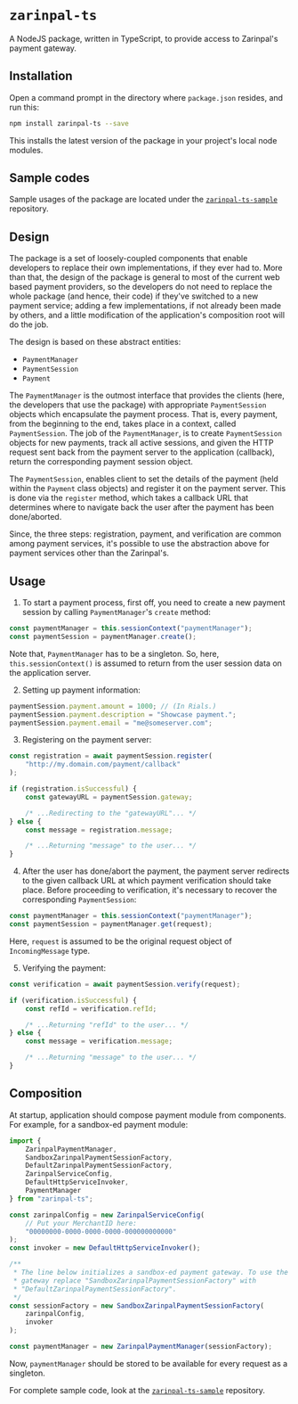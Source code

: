 # `zarinpal-ts`

A NodeJS package, written in TypeScript, to provide access to Zarinpal's payment gateway.

## Installation

Open a command prompt in the directory where `package.json` resides, and run this:

```sh
npm install zarinpal-ts --save
```

This installs the latest version of the package in your project's local node modules.

## Sample codes

Sample usages of the package are located under the [`zarinpal-ts-sample`](https://github.com/babakks/zarinpal-ts-sample) repository.

## Design

The package is a set of loosely-coupled components that enable developers to
replace their own implementations, if they ever had to. More than that, the
design of the package is general to most of the current web based payment
providers, so the developers do not need to replace the whole package (and hence,
their code) if they've switched to a new payment service; adding a few
implementations, if not already been made by others, and a little modification
of the application's composition root will do the job.

The design is based on these abstract entities:

- `PaymentManager`
- `PaymentSession`
- `Payment`

The `PaymentManager` is the outmost interface that provides the clients (here,
the developers that use the package) with appropriate `PaymentSession` objects
which encapsulate the payment process. That is, every payment, from the
beginning to the end, takes place in a context, called `PaymentSession`. The job
of the `PaymentManager`, is to create `PaymentSession` objects for new payments,
track all active sessions, and given the HTTP request sent back from the payment
server to the application (callback), return the corresponding payment session
object.

The `PaymentSession`, enables client to set the details of the payment (held
within the `Payment` class objects) and register it on the payment server. This
is done via the `register` method, which takes a callback URL that determines
where to navigate back the user after the payment has been done/aborted.

Since, the three steps: registration, payment, and verification are common among
payment services, it's possible to use the abstraction above for payment
services other than the Zarinpal's.

## Usage

1. To start a payment process, first off, you need to create a new payment session
   by calling `PaymentManager`'s `create` method:

```ts
const paymentManager = this.sessionContext("paymentManager");
const paymentSession = paymentManager.create();
```

Note that, `PaymentManager` has to be a singleton. So, here,
`this.sessionContext()` is assumed to return from the user session data on the
application server.

2. Setting up payment information:

```ts
paymentSession.payment.amount = 1000; // (In Rials.)
paymentSession.payment.description = "Showcase payment.";
paymentSession.payment.email = "me@someserver.com";
```

3. Registering on the payment server:

```ts
const registration = await paymentSession.register(
    "http://my.domain.com/payment/callback"
);

if (registration.isSuccessful) {
    const gatewayURL = paymentSession.gateway;

    /* ...Redirecting to the "gatewayURL"... */
} else {
    const message = registration.message;

    /* ...Returning "message" to the user... */
}
```

4. After the user has done/abort the payment, the payment server redirects to
   the given callback URL at which payment verification should take place. Before proceeding to verification, it's necessary to recover the corresponding
   `PaymentSession`:

```ts
const paymentManager = this.sessionContext("paymentManager");
const paymentSession = paymentManager.get(request);
```

Here, `request` is assumed to be the original request object of
`IncomingMessage` type.

5. Verifying the payment:

```ts
const verification = await paymentSession.verify(request);

if (verification.isSuccessful) {
    const refId = verification.refId;

    /* ...Returning "refId" to the user... */
} else {
    const message = verification.message;

    /* ...Returning "message" to the user... */
}
```

## Composition

At startup, application should compose payment module from components. For
example, for a sandbox-ed payment module:

```ts
import {
    ZarinpalPaymentManager,
    SandboxZarinpalPaymentSessionFactory,
    DefaultZarinpalPaymentSessionFactory,
    ZarinpalServiceConfig,
    DefaultHttpServiceInvoker,
    PaymentManager
} from "zarinpal-ts";

const zarinpalConfig = new ZarinpalServiceConfig(
    // Put your MerchantID here:
    "00000000-0000-0000-0000-000000000000"
);
const invoker = new DefaultHttpServiceInvoker();

/**
 * The line below initializes a sandbox-ed payment gateway. To use the actual
 * gateway replace "SandboxZarinpalPaymentSessionFactory" with
 * "DefaultZarinpalPaymentSessionFactory".
 */
const sessionFactory = new SandboxZarinpalPaymentSessionFactory(
    zarinpalConfig,
    invoker
);

const paymentManager = new ZarinpalPaymentManager(sessionFactory);
```

Now, `paymentManager` should be stored to be available for every request as a
singleton.

For complete sample code, look at the
[`zarinpal-ts-sample`](https://github.com/babakks/zarinpal-ts-sample) repository.
